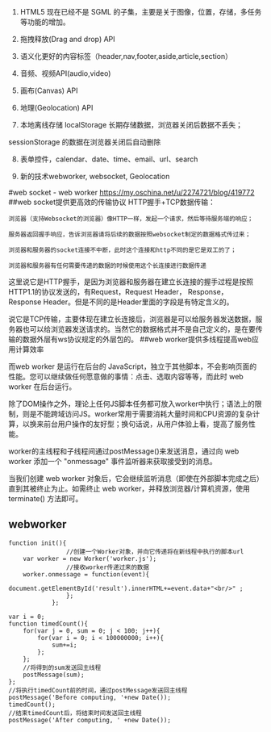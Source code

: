 1.  HTML5 现在已经不是 SGML 的子集，主要是关于图像，位置，存储，多任务等功能的增加。

2.  拖拽释放(Drag and drop) API

3.  语义化更好的内容标签（header,nav,footer,aside,article,section）

4.  音频、视频API(audio,video)

5.  画布(Canvas) API

6.  地理(Geolocation) API

7.  本地离线存储 localStorage 长期存储数据，浏览器关闭后数据不丢失；

  sessionStorage 的数据在浏览器关闭后自动删除


8.  表单控件，calendar、date、time、email、url、search

9.  新的技术webworker, websocket, Geolocation

#web socket - web worker
https://my.oschina.net/u/2274721/blog/419772
##web socket提供更高效的传输协议
HTTP握手+TCP数据传输：

    浏览器（支持Websocket的浏览器）像HTTP一样，发起一个请求，然后等待服务端的响应；

    服务器返回握手响应，告诉浏览器请将后续的数据按照websocket制定的数据格式传过来；

    浏览器和服务器的socket连接不中断，此时这个连接和http不同的是它是双工的了；

    浏览器和服务器有任何需要传递的数据的时候使用这个长连接进行数据传递

这里说它是HTTP握手，是因为浏览器和服务器在建立长连接的握手过程是按照HTTP1.1的协议发送的，有Request，Request Header， Response， Response Header。但是不同的是Header里面的字段是有特定含义的。

说它是TCP传输，主要体现在建立长连接后，浏览器是可以给服务器发送数据，服务器也可以给浏览器发送请求的。当然它的数据格式并不是自己定义的，是在要传输的数据外层有ws协议规定的外层包的。
##web worker提供多线程提高web应用计算效率

而web worker 是运行在后台的 JavaScript，独立于其他脚本，不会影响页面的性能。您可以继续做任何愿意做的事情：点击、选取内容等等，而此时 web worker 在后台运行。

除了DOM操作之外，理论上任何JS脚本任务都可放入worker中执行；语法上的限制，则是不能跨域访问JS。worker常用于需要消耗大量时间和CPU资源的复杂计算，以换来前台用户操作的友好型；换句话说，从用户体验上看，提高了服务性能。

worker的主线程和子线程间通过postMessage()来发送消息，通过向 web worker 添加一个 "onmessage" 事件监听器来获取接受到的消息。

当我们创建 web worker 对象后，它会继续监听消息（即使在外部脚本完成之后）直到其被终止为止。如需终止 web worker，并释放浏览器/计算机资源，使用 terminate() 方法即可。

## webworker

```
function init(){
                //创建一个Worker对象，并向它传递将在新线程中执行的脚本url
    var worker = new Worker('worker.js');
                //接收worker传递过来的数据
    worker.onmessage = function(event){
                    document.getElementById('result').innerHTML+=event.data+"<br/>" ;
                };
            };
```
```
var i = 0;
function timedCount(){
    for(var j = 0, sum = 0; j < 100; j++){
        for(var i = 0; i < 100000000; i++){
            sum+=i;
        };
    };
    //将得到的sum发送回主线程
    postMessage(sum);
};
//将执行timedCount前的时间，通过postMessage发送回主线程
postMessage('Before computing, '+new Date());
timedCount();
//结束timedCount后，将结束时间发送回主线程
postMessage('After computing, ' +new Date());
```